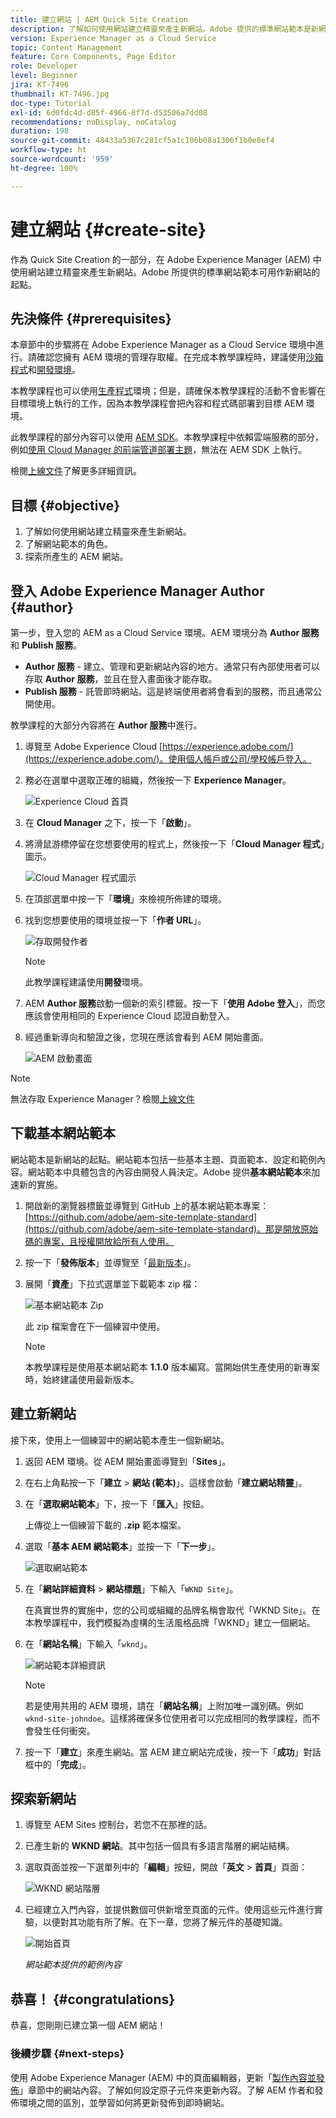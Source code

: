 ```yaml
---
title: 建立網站 | AEM Quick Site Creation
description: 了解如何使用網站建立精靈來產生新網站。Adobe 提供的標準網站範本是新網站的起點。
version: Experience Manager as a Cloud Service
topic: Content Management
feature: Core Components, Page Editor
role: Developer
level: Beginner
jira: KT-7496
thumbnail: KT-7496.jpg
doc-type: Tutorial
exl-id: 6d0fdc4d-d85f-4966-8f7d-d53506a7dd08
recommendations: noDisplay, noCatalog
duration: 198
source-git-commit: 48433a5367c281cf5a1c106b08a1306f1b0e8ef4
workflow-type: ht
source-wordcount: '959'
ht-degree: 100%

---
```


# 建立網站 {#create-site}

作為 Quick Site Creation 的一部分，在 Adobe Experience Manager (AEM) 中使用網站建立精靈來產生新網站。Adobe 所提供的標準網站範本可用作新網站的起點。

## 先決條件 {#prerequisites}

本章節中的步驟將在 Adobe Experience Manager as a Cloud Service 環境中進行。請確認您擁有 AEM 環境的管理存取權。在完成本教學課程時，建議使用[沙箱程式](https://experienceleague.adobe.com/docs/experience-manager-cloud-service/onboarding/getting-access/sandbox-programs/introduction-sandbox-programs.html)和[開發環境](https://experienceleague.adobe.com/docs/experience-manager-cloud-service/implementing/using-cloud-manager/manage-environments.html)。

本教學課程也可以使用[生產程式](https://experienceleague.adobe.com/docs/experience-manager-cloud-service/content/implementing/using-cloud-manager/programs/introduction-production-programs.html)環境；但是，請確保本教學課程的活動不會影響在目標環境上執行的工作，因為本教學課程會把內容和程式碼部署到目標 AEM 環境。

此教學課程的部分內容可以使用 [AEM SDK](https://experienceleague.adobe.com/docs/experience-manager-learn/cloud-service/local-development-environment-set-up/aem-runtime.html)。本教學課程中依賴雲端服務的部分，例如[使用 Cloud Manager 的前端管道部署主題](https://experienceleague.adobe.com/docs/experience-manager-learn/getting-started-wknd-tutorial-develop/site-template/theming.html)，無法在 AEM SDK 上執行。

檢閱[上線文件](https://experienceleague.adobe.com/docs/experience-manager-cloud-service/onboarding/home.html)了解更多詳細資訊。

## 目標 {#objective}

1. 了解如何使用網站建立精靈來產生新網站。
1. 了解網站範本的角色。
1. 探索所產生的 AEM 網站。

## 登入 Adobe Experience Manager Author {#author}

第一步，登入您的 AEM as a Cloud Service 環境。AEM 環境分為 **Author 服務**&#x200B;和 **Publish 服務**。

* **Author 服務** - 建立、管理和更新網站內容的地方。通常只有內部使用者可以存取 **Author 服務**，並且在登入畫面後才能存取。
* **Publish 服務** - 託管即時網站。這是終端使用者將會看到的服務，而且通常公開使用。

教學課程的大部分內容將在 **Author 服務**&#x200B;中進行。

1. 導覽至 Adobe Experience Cloud [https://experience.adobe.com/](https://experience.adobe.com/)。使用個人帳戶或公司/學校帳戶登入。
1. 務必在選單中選取正確的組織，然後按一下 **Experience Manager**。

   ![Experience Cloud 首頁](assets/create-site/experience-cloud-home-screen.png)

1. 在 **Cloud Manager** 之下，按一下「**啟動**」。
1. 將滑鼠游標停留在您想要使用的程式上，然後按一下「**Cloud Manager 程式**」圖示。

   ![Cloud Manager 程式圖示](assets/create-site/cloud-manager-program-icon.png)

1. 在頂部選單中按一下「**環境**」來檢視所佈建的環境。

1. 找到您想要使用的環境並按一下「**作者 URL**」。

   ![存取開發作者](assets/create-site/access-dev-environment.png)

   >[!NOTE]
   >
   >此教學課程建議使用&#x200B;**開發**&#x200B;環境。

1. AEM **Author 服務**&#x200B;啟動一個新的索引標籤。按一下「**使用 Adobe 登入**」，而您應該會使用相同的 Experience Cloud 認證自動登入。

1. 經過重新導向和驗證之後，您現在應該會看到 AEM 開始畫面。

   ![AEM 啟動畫面](assets/create-site/aem-start-screen.png)

>[!NOTE]
>
> 無法存取 Experience Manager？檢閱[上線文件](https://experienceleague.adobe.com/docs/experience-manager-cloud-service/onboarding/home.html)

## 下載基本網站範本

網站範本是新網站的起點。網站範本包括一些基本主題、頁面範本、設定和範例內容。網站範本中具體包含的內容由開發人員決定。Adobe 提供&#x200B;**基本網站範本**&#x200B;來加速新的實施。

1. 開啟新的瀏覽器標籤並導覽到 GitHub 上的基本網站範本專案：[https://github.com/adobe/aem-site-template-standard](https://github.com/adobe/aem-site-template-standard)。那是開放原始碼的專案，且授權開放給所有人使用。
1. 按一下「**發佈版本**」並導覽至「[最新版本](https://github.com/adobe/aem-site-template-standard/releases/latest)」。
1. 展開「**資產**」下拉式選單並下載範本 zip 檔：

   ![基本網站範本 Zip](assets/create-site/template-basic-zip-file.png)

   此 zip 檔案會在下一個練習中使用。

   >[!NOTE]
   >
   > 本教學課程是使用基本網站範本 **1.1.0** 版本編寫。當開始供生產使用的新專案時，始終建議使用最新版本。

## 建立新網站

接下來，使用上一個練習中的網站範本產生一個新網站。

1. 返回 AEM 環境。從 AEM 開始畫面導覽到「**Sites**」。
1. 在右上角點按一下「**建立** > **網站 (範本)**」。這樣會啟動「**建立網站精靈**」。
1. 在「**選取網站範本**」下，按一下「**匯入**」按鈕。

   上傳從上一個練習下載的 **.zip** 範本檔案。

1. 選取「**基本 AEM 網站範本**」並按一下「**下一步**」。

   ![選取網站範本](assets/create-site/select-site-template.png)

1. 在「**網站詳細資料** > **網站標題**」下輸入「`WKND Site`」。

   在真實世界的實施中，您的公司或組織的品牌名稱會取代「WKND Site」。在本教學課程中，我們模擬為虛構的生活風格品牌「WKND」建立一個網站。

1. 在「**網站名稱**」下輸入「`wknd`」。

   ![網站範本詳細資訊](assets/create-site/site-template-details.png)

   >[!NOTE]
   >
   > 若是使用共用的 AEM 環境，請在「**網站名稱**」上附加唯一識別碼。例如 `wknd-site-johndoe`。這樣將確保多位使用者可以完成相同的教學課程，而不會發生任何衝突。

1. 按一下「**建立**」來產生網站。當 AEM 建立網站完成後，按一下「**成功**」對話框中的「**完成**」。

## 探索新網站

1. 導覽至 AEM Sites 控制台，若您不在那裡的話。
1. 已產生新的 **WKND 網站**。其中包括一個具有多語言階層的網站結構。
1. 選取頁面並按一下選單列中的「**編輯**」按鈕，開啟「**英文** > **首頁**」頁面：

   ![WKND 網站階層](assets/create-site/wknd-site-starter-hierarchy.png)

1. 已經建立入門內容，並提供數個可供新增至頁面的元件。使用這些元件進行實驗，以便對其功能有所了解。在下一章，您將了解元件的基礎知識。

   ![開始首頁](assets/create-site/start-home-page.png)

   *網站範本提供的範例內容*

## 恭喜！ {#congratulations}

恭喜，您剛剛已建立第一個 AEM 網站！

### 後續步驟 {#next-steps}

使用 Adobe Experience Manager (AEM) 中的頁面編輯器，更新「[製作內容並發佈](author-content-publish.md)」章節中的網站內容。了解如何設定原子元件來更新內容。了解 AEM 作者和發佈環境之間的區別，並學習如何將更新發佈到即時網站。

